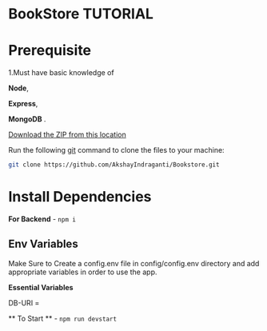 # BookStore TUTORIAL

# Prerequisite

1.Must have basic knowledge of

**Node**,

**Express**,

**MongoDB** .

[Download the ZIP from this location](https://github.com/AkshayIndraganti/Bookstore.git)

Run the following [git](https://git-scm.com/downloads) command to clone the files to your machine:

```bash
git clone https://github.com/AkshayIndraganti/Bookstore.git
```

# Install Dependencies

**For Backend** - `npm i`

## Env Variables

Make Sure to Create a config.env file in config/config.env directory and add appropriate variables in order to use the app.

**Essential Variables**

DB-URI =

** To Start ** - `npm run devstart`
